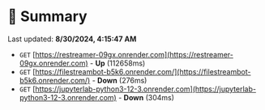 # 📖 Summary
Last updated: **8/30/2024, 4:15:47 AM**

- `GET` [https://restreamer-09gx.onrender.com](https://restreamer-09gx.onrender.com) - **Up** (112658ms)
- `GET` [https://filestreambot-b5k6.onrender.com/](https://filestreambot-b5k6.onrender.com/) - **Down** (276ms)
- `GET` [https://jupyterlab-python3-12-3.onrender.com](https://jupyterlab-python3-12-3.onrender.com) - **Down** (304ms)
